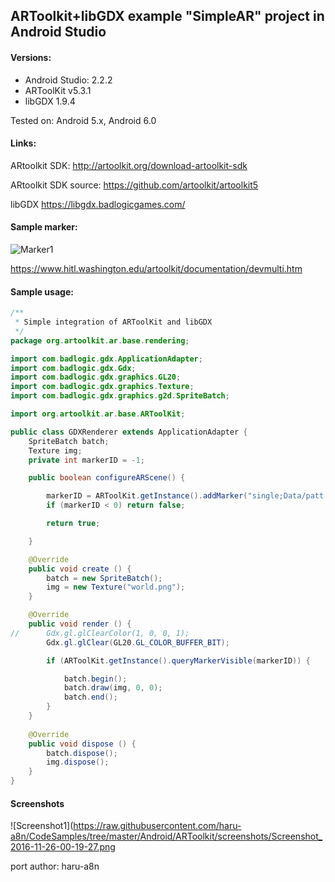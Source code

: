 ## ARToolkit+libGDX example "SimpleAR" project in Android Studio

#### Versions:
* Android Studio: 2.2.2
* ARToolKit v5.3.1
* libGDX 1.9.4

Tested on:
Android 5.x, Android 6.0

#### Links:
ARtoolkit SDK: http://artoolkit.org/download-artoolkit-sdk

ARtoolkit SDK source: https://github.com/artoolkit/artoolkit5

libGDX https://libgdx.badlogicgames.com/
#### Sample marker:

![Marker1](https://raw.githubusercontent.com/kosiara/artoolkit-android-studio-example/master/sampleMarker/patt2.jpg)

https://www.hitl.washington.edu/artoolkit/documentation/devmulti.htm

#### Sample usage:

```java
/**
 * Simple integration of ARToolKit and libGDX
 */
package org.artoolkit.ar.base.rendering;

import com.badlogic.gdx.ApplicationAdapter;
import com.badlogic.gdx.Gdx;
import com.badlogic.gdx.graphics.GL20;
import com.badlogic.gdx.graphics.Texture;
import com.badlogic.gdx.graphics.g2d.SpriteBatch;

import org.artoolkit.ar.base.ARToolKit;

public class GDXRenderer extends ApplicationAdapter {
	SpriteBatch batch;
	Texture img;
	private int markerID = -1;

	public boolean configureARScene() {

		markerID = ARToolKit.getInstance().addMarker("single;Data/patt.hiro;80");
		if (markerID < 0) return false;

		return true;

	}

	@Override
	public void create () {
		batch = new SpriteBatch();
		img = new Texture("world.png");
	}

	@Override
	public void render () {
//		Gdx.gl.glClearColor(1, 0, 0, 1);
        Gdx.gl.glClear(GL20.GL_COLOR_BUFFER_BIT);

        if (ARToolKit.getInstance().queryMarkerVisible(markerID)) {

            batch.begin();
            batch.draw(img, 0, 0);
            batch.end();
        }
	}
	
	@Override
	public void dispose () {
		batch.dispose();
		img.dispose();
	}
}
```

#### Screenshots

![Screenshot1](https://raw.githubusercontent.com/haru-a8n/CodeSamples/tree/master/Android/ARToolkit/screenshots/Screenshot_2016-11-26-00-19-27.png

port author: haru-a8n
